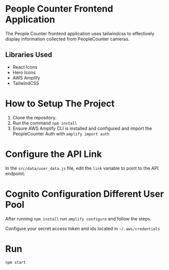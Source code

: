 # People Counter Frontend Application

The People Counter frontend application uses tailwindcss to effectively display information collected from PeopleCounter cameras.

## Libraries Used

- React Icons
- Hero Icons
- AWS Amplify
- TailwindCSS

# How to Setup The Project

1. Clone the repository.
2. Run the command ```npm install```
3. Ensure AWS Amplify CLI is installed and configured and import the PeopleCounter Auth with ```amplify import auth```

# Configure the API Link
In the ```src/data/user_data.js``` file, edit the ```link``` variable to point to the API endpoint.

# Cognito Configuration Different User Pool
After running ```npm install``` run ```amplify configure``` and follow the steps.

Configure your secret access token and ids located in ```~/.aws/credentials```

# Run
```npm start```

